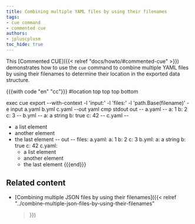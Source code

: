 ```yaml
---
title: Combining multiple YAML files by using their filenames
tags:
- cue command
- commented cue
authors:
- jpluscplusm
toc_hide: true
---
```


This [Commented CUE]({{< relref "docs/howto/#commented-cue" >}}) demonstrates
how to use the `cue` command to combine multiple YAML files by using their
filenames to determine their location in the exported data structure.

{{{with code "en" "cc"}}}
#location top top top bottom

exec cue export --with-context -l 'input:' -l 'files:' -l 'path.Base(filename)' -e input a.yaml b.yml c.yaml --out yaml
cmp stdout out
-- a.yaml --
a: 1
b: 2
c: 3
-- b.yml --
a: a string
b: true
c: 42
-- c.yaml --
- a list element
- another element
- the last element
-- out --
files:
  a.yaml:
    a: 1
    b: 2
    c: 3
  b.yml:
    a: a string
    b: true
    c: 42
  c.yaml:
    - a list element
    - another element
    - the last element
{{{end}}}

## Related content

- [Combining multiple JSON files by using their filenames]({{< relref
    "../combine-multiple-json-files-by-using-their-filenames"
  >}})
